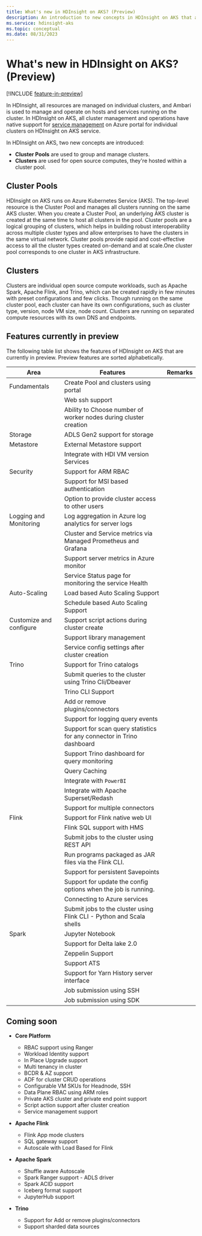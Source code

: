 ```yaml
---
title: What's new in HDInsight on AKS? (Preview)
description: An introduction to new concepts in HDInsight on AKS that aren't in HDInsight.
ms.service: hdinsight-aks
ms.topic: conceptual
ms.date: 08/31/2023
---
```


# What's new in HDInsight on AKS? (Preview)

[!INCLUDE [feature-in-preview](includes/feature-in-preview.md)]

In HDInsight, all resources are managed on individual clusters, and Ambari is used to manage and operate on hosts and services running on the cluster. In HDInsight on AKS, all cluster management and operations have native support for [service management](./service-configuration.md) on Azure portal for individual clusters on HDInsight on AKS service. 

In HDInsight on AKS, two new concepts are introduced:

* **Cluster Pools** are used to group and manage clusters.
* **Clusters** are used for open source computes, they're hosted within a cluster pool. 

## Cluster Pools

HDInsight on AKS runs on Azure Kubernetes Service (AKS). The top-level resource is the Cluster Pool and manages all clusters running on the same AKS cluster. When you create a Cluster Pool, an underlying AKS cluster is created at the same time to host all clusters in the pool. Cluster pools are a logical grouping of clusters, which helps in building robust interoperability across multiple cluster types and allow enterprises to have the clusters in the same virtual network. Cluster pools provide rapid and cost-effective access to all the cluster types created on-demand and at scale.One cluster pool corresponds to one cluster in AKS infrastructure.

## Clusters

Clusters are individual open source compute workloads, such as Apache Spark, Apache Flink, and Trino, which can be created rapidly in few minutes with preset configurations and few clicks. Though running on the same cluster pool, each cluster can have its own configurations, such as cluster type, version, node VM size, node count. Clusters are running on separated compute resources with its own DNS and endpoints.

## Features currently in preview

The following table list shows the features of HDInsight on AKS that are currently in preview. Preview features are sorted alphabetically.

|	Area	|	Features	|	Remarks	|
|	---	|	---	|	---	|
|	Fundamentals	|	Create Pool and clusters using portal	|		|
|	  |	Web ssh support 	|		|
|		|	Ability to Choose number of worker nodes during cluster creation	|		|
|	Storage	|	ADLS Gen2 support for storage	|		|
|	Metastore	|	External Metastore support	|		|
|		|	Integrate with HDI VM version Services	|		|
|	Security	|	Support for ARM RBAC	|		|
|		|	Support for MSI based authentication	|		|
|		|	Option to provide cluster access to other users	|		|
|	Logging and Monitoring	|	Log aggregation in Azure log analytics for server logs	|		|
|		|	Cluster and Service metrics via Managed Prometheus and Grafana	|		|
|		|	Support server metrics in Azure monitor	|		|
|		|	Service Status page for monitoring the service Health	|		|
|	Auto-Scaling	|	Load based Auto Scaling Support	|		|
|		|	Schedule based Auto Scaling Support	|		|
|	Customize and configure	|	Support script actions during cluster create	|		|
|		|	Support library management	|		|
|		|	Service config settings after cluster creation	|		|
|	Trino	|	Support for Trino catalogs	|		|
|		|	Submit queries to the cluster using Trino Cli/Dbeaver	|		|
|		|	Trino CLI Support	|		|
|		|	Add or remove plugins/connectors	|		|
|		|	Support for logging query events	|		|
|		|	Support for scan query statistics for any connector in Trino dashboard	|		|
|		|	Support Trino dashboard for query monitoring	|		|
|		|	Query Caching	|		|
|		|	Integrate with `PowerBI`	|		|
|		|	Integrate with Apache Superset/Redash	|		|
|		|	Support for multiple connectors	|		|
|	Flink	|	Support for Flink native web UI	|		|
|		|	Flink SQL support with HMS	|		|
|		|	Submit jobs to the cluster using REST API	|		|
|		|	Run programs packaged as JAR files via the Flink CLI.  	|		|
|		|	Support for persistent Savepoints	|		|
|		|	Support for update the config options when the job is running. 	|		|
|		|	Connecting to Azure services	|		|
|		|	Submit jobs to the cluster using Flink CLI - Python and Scala shells	|		|
|	Spark	|	Jupyter Notebook	|		|
|		|	Support for Delta lake 2.0	|		|
|		|	Zeppelin Support	|		|
|		|	Support ATS	|		|
|		|	Support for Yarn History server interface	|		|
|		|	Job submission using SSH	|		|
|		|	Job submission using SDK	|		|

## Coming soon

* **Core Platform**
  * RBAC support using Ranger
  * Workload Identity support
  * In Place Upgrade support
  * Multi tenancy in cluster 
  * BCDR & AZ support
  * ADF for cluster CRUD operations
  * Configurable VM SKUs for Headnode, SSH
  * Data Plane RBAC using ARM roles
  * Private AKS cluster and private end point support
  * Script action support after cluster creation
  * Service management support

* **Apache Flink** 
  * Flink App mode clusters
  * SQL gateway support
  * Autoscale with Load Based for Flink

* **Apache Spark**
  * Shuffle aware Autoscale
  * Spark Ranger support - ADLS driver
  * Spark ACID support
  * Iceberg format support
  * JupyterHub support

* **Trino**
  * Support for Add or remove plugins/connectors
  * Support sharded data sources

